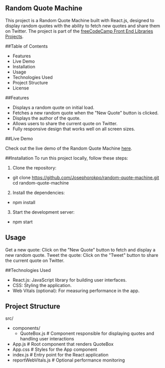 ## Random Quote Machine

This project is a Random Quote Machine built with React.js, designed to display random quotes with the ability to fetch new quotes and share them on Twitter. The project is part of the [freeCodeCamp Front End Libraries Projects](https://www.freecodecamp.org/learn/front-end-development-libraries/front-end-development-libraries-projects/build-a-random-quote-machine).

##Table of Contents

- Features
- Live Demo
- Installation
- Usage
- Technologies Used
- Project Structure
- License

##Features

- Displays a random quote on initial load.
- Fetches a new random quote when the "New Quote" button is clicked.
- Displays the author of the quote.
- Allows users to share the current quote on Twitter.
- Fully responsive design that works well on all screen sizes.

##Live Demo

Check out the live demo of the Random Quote Machine [here]().

##Installation
To run this project locally, follow these steps:

1. Clone the repository:
	
- git clone https://github.com/Josephorokpo/random-quote-machine.git
cd random-quote-machine

2. Install the dependencies:

- npm install

3. Start the development server:

- npm start

## Usage

Get a new quote: Click on the "New Quote" button to fetch and display a new random quote.
Tweet the quote: Click on the "Tweet" button to share the current quote on Twitter.

##Technologies Used

- React.js: JavaScript library for building user interfaces.
- CSS: Styling the application.
- Web Vitals (optional): For measuring performance in the app.


## Project Structure

src/
- components/
  - QuoteBox.js       # Component responsible for displaying quotes and handling user interactions
- App.js              # Root component that renders QuoteBox
- App.css             # Styles for the App component
- index.js            # Entry point for the React application
- reportWebVitals.js  # Optional performance monitoring

